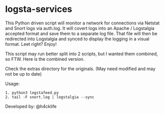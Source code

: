 # logsta-services

This Python driven script will monitor a network for connections via Netstat and Snort logs via auth.log.
It will covert logs into an Apache / Logstalgia accepted format and save them to a separate log file.
That file will then be redirected into Logstalgia and synced to display the logging in a visual format.
Leet right?
Enjoy!

This script may run better split into 2 scripts, but I wanted them combined, so FTW. Here is the combined version.

Check the extras directory for the originals. (May need modified and may not be up to date)

Usage:

    1. python3 logstafeed.py
    2. tail -F snort.log | logstalgia --sync

Developed by: @h4cklife